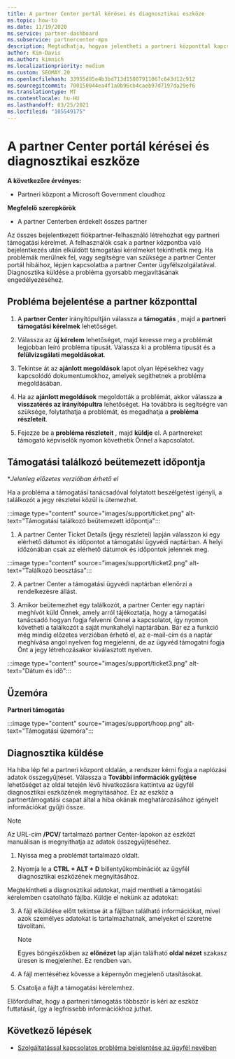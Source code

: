 ```yaml
---
title: A partner Center portál kérései és diagnosztikai eszköze
ms.topic: how-to
ms.date: 11/19/2020
ms.service: partner-dashboard
ms.subservice: partnercenter-mpn
description: Megtudhatja, hogyan jelentheti a partneri központtal kapcsolatos problémákat, és hogyan gyűjthet diagnosztikai adatokat a partner-támogatási csapat számára.
author: Kim-Davis
ms.author: kimnich
ms.localizationpriority: medium
ms.custom: SEOMAY.20
ms.openlocfilehash: 33955d85e4b3bd713d15807911067c643d12c912
ms.sourcegitcommit: 700150044ea4f1a0b96cb4caeb97d7197da29ef6
ms.translationtype: MT
ms.contentlocale: hu-HU
ms.lasthandoff: 03/25/2021
ms.locfileid: "105549175"
---
```

# <a name="partner-center-portal-requests-and-diagnostic-tool"></a>A partner Center portál kérései és diagnosztikai eszköze

**A következőre érvényes:**

- Partneri központ a Microsoft Government cloudhoz

**Megfelelő szerepkörök**

- A partner Centerben érdekelt összes partner

Az összes bejelentkezett fiókpartner-felhasználó létrehozhat egy partneri támogatási kérelmet. A felhasználók csak a partner központba való bejelentkezés után elküldött támogatási kérelmeket tekinthetik meg.
Ha problémák merülnek fel, vagy segítségre van szüksége a partner Center portál hibáihoz, lépjen kapcsolatba a partner Center ügyfélszolgálatával. Diagnosztika küldése a probléma gyorsabb megjavításának engedélyezéséhez.

## <a name="report-a-problem-with-the-partner-center"></a>Probléma bejelentése a partner központtal

1. A **partner Center** irányítópultján válassza a **támogatás** , majd a **partneri támogatási kérelmek** lehetőséget.

2. Válassza az **új kérelem** lehetőséget, majd keresse meg a problémát legjobban leíró probléma típusát. Válassza ki a probléma típusát és a **felülvizsgálati megoldásokat**.

3. Tekintse át az **ajánlott megoldások** lapot olyan lépésekhez vagy kapcsolódó dokumentumokhoz, amelyek segíthetnek a probléma megoldásában.

4. Ha az **ajánlott megoldások** megoldották a problémát, akkor válassza **a visszatérés az irányítópultra** lehetőséget. Ha továbbra is segítségre van szüksége, folytathatja a problémát, és megadhatja a **probléma részleteit**.

5. Fejezze be a **probléma részleteit** , majd **küldje** el. A partnereket támogató képviselők nyomon követhetik Önnel a kapcsolatot.

## <a name="schedule-a-support-appointment"></a>Támogatási találkozó beütemezett időpontja 

**Jelenleg előzetes verzióban érhető el*

Ha a probléma a támogatási tanácsadóval folytatott beszélgetést igényli, a találkozót a jegy részletei közül is ütemezhet.

:::image type="content" source="images/support/ticket.png" alt-text="Támogatási találkozó beütemezett időpontja":::

1.  A partner Center Ticket Details (jegy részletei) lapján válasszon ki egy elérhető dátumot és időpontot a támogatási ügyvédi naptárban. A helyi időzónában csak az elérhető dátumok és időpontok jelennek meg.

:::image type="content" source="images/support/ticket2.png" alt-text="Találkozó beosztása":::

2. A partner Center a támogatási ügyvédi naptárban ellenőrzi a rendelkezésre állást.

1. Amikor beütemezhet egy találkozót, a partner Center egy naptári meghívót küld Önnek, amely arról tájékoztatja, hogy a támogatási tanácsadó hogyan fogja felvenni Önnel a kapcsolatot, így nyomon követheti a találkozót a saját munkahelyi naptárában.  Bár ez a funkció még mindig előzetes verzióban érhető el, az e-mail-cím és a naptár meghívása angol nyelven fog megjelenni, de az ügyvéd támogatni fogja Önt a jegy létrehozásakor kiválasztott nyelven.

:::image type="content" source="images/support/ticket3.png" alt-text="Dátum és idő":::

## <a name="hours-of-operation"></a>Üzemóra

**Partneri támogatás**

:::image type="content" source="images/support/hoop.png" alt-text="Támogatási üzemóra":::

## <a name="send-diagnostics"></a>Diagnosztika küldése

Ha hiba lép fel a partneri központ oldalán, a rendszer kérni fogja a naplózási adatok összegyűjtését. Válassza a **További információk gyűjtése** lehetőséget az oldal tetején lévő hivatkozásra kattintva az ügyfél diagnosztikai eszközének megnyitásához. Ez az eszköz a partnertámogatási csapat által a hiba okának meghatározásához igényelt információkat gyűjti össze. 

>[!NOTE]
>Az URL-cím **/PCV/** tartalmazó partner Center-lapokon az eszközt manuálisan is megnyithatja az adatok összegyűjtéséhez.

1. Nyissa meg a problémát tartalmazó oldalt.

2. Nyomja le a **CTRL + ALT + D** billentyűkombinációt az ügyfél diagnosztikai eszközének megnyitásához.

Megtekintheti a diagnosztikai adatokat, majd mentheti a támogatási kérelemben csatolható fájlba. Küldje el nekünk az adatokat:

3. A fájl elküldése előtt tekintse át a fájlban található információkat, mivel azok személyes adatokat is tartalmazhatnak, amelyeket el szeretne távolítani.

    >[!NOTE]
    >Egyes böngészőkben az **előnézet** lap alján található **oldal nézet** szakasz üresen is megjelenhet. Ez rendben van.

4. A fájl mentéséhez kövesse a képernyőn megjelenő utasításokat.

5. Csatolja a fájlt a támogatási kérelemhez.

Előfordulhat, hogy a partneri támogatás többször is kéri az eszköz futtatását, így a legfrissebb információkhoz juthat.

## <a name="next-steps"></a>Következő lépések

- [Szolgáltatással kapcsolatos probléma bejelentése az ügyfél nevében](report-problems-on-behalf-of-a-customer.md)
